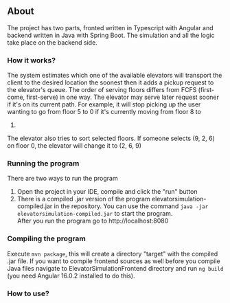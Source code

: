 ## About

The project has two parts, fronted written in Typescript with Angular and backend written in Java with Spring Boot.
The simulation and all the logic take place on the backend side.

### How it works?

The system estimates which one of the available elevators will transport the client to the desired location the soonest
then it adds a pickup request to the elevator's queue. The order of serving floors differs from FCFS
(first-come, first-serve) in one way. The elevator may serve later request sooner if it's on its current path.
For example, it will stop picking up the user wanting to go from floor 5 to 0 if it's currently moving from floor 8 to

1.

The elevator also tries to sort selected floors. If someone selects (9, 2, 6) on floor 0, the elevator will change it
to (2, 6, 9)

### Running the program

There are two ways to run the program

1. Open the project in your IDE, compile and click the "run" button
2. There is a compiled .jar version of the program elevatorsimulation-compiled.jar in the repository. You can use the
   command
   `java -jar elevatorsimulation-compiled.jar` to start the program.   
   After you run the program go to http://localhost:8080

### Compiling the program

Execute `mvn package`, this will create a directory "target" with the compiled .jar file.
If you want to compile frontend sources as well before you compile Java files navigate to ElevatorSimulationFrontend
directory and
run `ng build` (you need Angular 16.0.2 installed to do this).

### How to use?